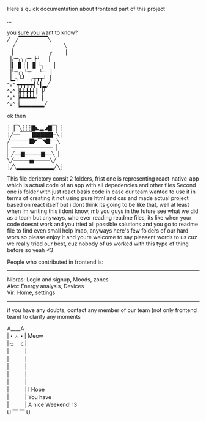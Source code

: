 Here's quick documentation about frontend part of this project

...

you sure you want to know?<br>
╱ ╱▔▔▔▔▔▔▔╲<br>
 ╱         ╲<br>
 ▏      ╭  ▕<br>
▕╭━╮╮╭━╮┣╯ ▕<br>
▕┃▕▋┊┃▕▋╰╮  ▏<br>
▕╰━╭╮╰━╯ ╰┈ ▏<br>
▕▂╮┗┛ ╭┳┳┳╯▕<br>
^v^ ┳┳┳┳┳┫╰┃▂╱<br>
^v^▕╋╋╋╋┫┃▕╯<br>
^v^▕┻┻┻┻┻╯▕<br>
^v^▕▂▂▂▂▂▂╱<br>

ok then<br>

┊▕▔╲┊┊┊▇◣▂◢▇▔▏┊<br>
┊╱┈┈▔▔▔▇▇▇▇▇┈╲┊<br>
╱┈┈┈┈┈┈▇◤▔◥▇┈┈╲<br>
▏┈┈┈┈┈┈┈┈┈┈┈┈┈▕<br>
▏╱┈┈▇┈┈┈┈┈▇┈┈╲▕<br>
╲╱┈┈┈┈┈▅┈┈┈┈┈╲╱<br>
┊╱╲▂▂▂▂▂▂▂▂▂╱╲┊<br>

This file derictory consit 2 folders, frist one is representing react-native-app which is actual code of an app with all depedencies and other files
Second one is folder with just react basis code in case our team wanted to use it in terms of creating it not using pure html and css and made actual
project based on react itself but i dont think its going to be like that, well at least when im writing this i dont know, mb you guys in the future
see what we did as a team but anyways, who ever reading readme files, its like when your code doesnt work and you tried all possible solutions and
you go to readme file to find even small help lmao, anyways here's few folders of our hard wors so please enjoy it and youre welcome to say pleasent words
to us cuz we really tried our best, cuz nobody of us worked with this type of thing before so yeah <3

People who contributed in frontend is:

---

Nibras: Login and signup, Moods, zones <br>
Alex: Energy analysis, Devices<br>
Vir: Home, settings <br>

---

if you have any doubts, contact any member of our team (not only frontend team) to clarify any moments

A\_\_\_\_A<br>
|・ㅅ・| Meow<br>
|っ　ｃ|<br>
|　　　|<br>
|　　　|<br>
|　　　|<br>
|　　　|<br>
|　　　|<br>
|　　　| I Hope<br>
|　　　| You have<br>
|　　　| A nice Weekend! :3<br>
U ￣ ￣ U<br>
